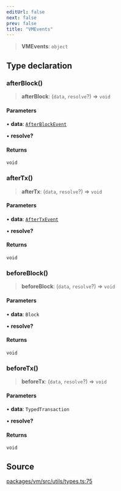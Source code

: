 ```yaml
---
editUrl: false
next: false
prev: false
title: "VMEvents"
---
```


> **VMEvents**: `object`

## Type declaration

### afterBlock()

> **afterBlock**: (`data`, `resolve`?) => `void`

#### Parameters

• **data**: [`AfterBlockEvent`](/reference/tevm/vm/interfaces/afterblockevent/)

• **resolve?**

#### Returns

`void`

### afterTx()

> **afterTx**: (`data`, `resolve`?) => `void`

#### Parameters

• **data**: [`AfterTxEvent`](/reference/tevm/vm/interfaces/aftertxevent/)

• **resolve?**

#### Returns

`void`

### beforeBlock()

> **beforeBlock**: (`data`, `resolve`?) => `void`

#### Parameters

• **data**: `Block`

• **resolve?**

#### Returns

`void`

### beforeTx()

> **beforeTx**: (`data`, `resolve`?) => `void`

#### Parameters

• **data**: `TypedTransaction`

• **resolve?**

#### Returns

`void`

## Source

[packages/vm/src/utils/types.ts:75](https://github.com/evmts/tevm-monorepo/blob/main/packages/vm/src/utils/types.ts#L75)
